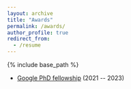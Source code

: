 ```yaml
---
layout: archive
title: "Awards"
permalink: /awards/
author_profile: true
redirect_from:
  - /resume
---
```


{% include base_path %}  

* [Google PhD fellowship](https://research.google/outreach/phd-fellowship/recipients/?category=2021) (2021 -- 2023)
